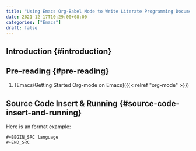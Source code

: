 ```yaml
---
title: "Using Emacs Org-Babel Mode to Write Literate Programming Documents"
date: 2021-12-17T10:29:00+08:00
categories: ["Emacs"]
draft: false
---
```


## Introduction {#introduction}


## Pre-reading {#pre-reading}

1.  [Emacs/Getting Started Org-mode on Emacs]({{< relref "org-mode" >}})


## Source Code Insert &amp; Running {#source-code-insert-and-running}

Here is an format example:

```text
#+BEGIN_SRC language
#+END_SRC
```

